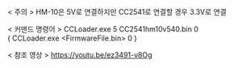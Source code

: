 < 주의 >
HM-10은 5V로 연결하지만 CC2541로 연결할 경우 3.3V로 연결

< 커맨드 명령어 >
CCLoader.exe 5 CC2541hm10v540.bin 0  
( CCLoader.exe <COM Port> <FirmwareFile.bin> 0 )

< 참조 영상 >
https://youtu.be/ez3491-v8Og
